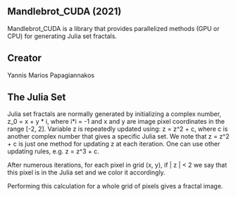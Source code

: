 ## Mandlebrot_CUDA (2021)
Mandlebrot_CUDA is a library that provides parallelized methods (GPU or CPU) for generating Julia set fractals.


## Creator
Yannis Marios Papagiannakos

## The Julia Set

Julia set fractals are normally generated by initializing a complex number,  z_0 = x + y * i,  where  i*i = -1  and x and y are image pixel coordinates in the range [-2, 2]. 
Variable z is repeatedly updated using:  z = z^2 + c, where c is another complex number that gives a specific Julia set. We note that z = z^2 + c is just one method for updating z at each iteration. One can use other updating rules, e.g. z = z^3 + c.

After numerous iterations, for each pixel in grid (x, y), if | z | < 2 we say that this pixel is in the Julia set and we color it accordingly. 

Performing this calculation for a whole grid of pixels gives a fractal image.